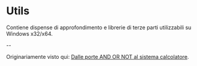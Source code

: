 # Utils

Contiene dispense di approfondimento e librerie di terze parti utilizzabili su Windows x32/x64.

--

Originariamente visto qui: [Dalle porte AND OR NOT al sistema
calcolatore](http://www.edizioniets.com/scheda.asp?n=9788846743114).
